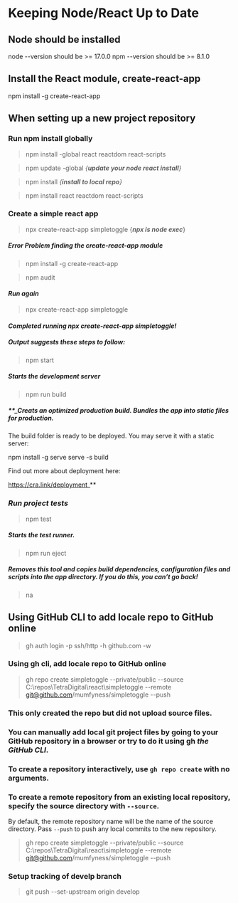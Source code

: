 # Keeping Node/React Up to Date

## Node should be installed

node --version should be >= 17.0.0
npm --version should be >= 8.1.0

## Install the React module, create-react-app

npm install -g create-react-app

## When setting up a new project repository 
### **Run npm install globally**
>npm install -global react reactdom react-scripts

>npm update -global  _{**update your node react install**}_

>npm install _{**install to local repo**}_

>npm install react reactdom react-scripts

### **Create a simple react app**
>npx create-react-app simpletoggle {**_npx is node exec_**}
##### ***Error*** Problem finding the create-react-app module
> npm install -g create-react-app

> npm audit
#### ***Run again***
>npx create-react-app simpletoggle

#### **_Completed running npx create-react-app simpletoggle!_**

##### _Output suggests these steps to follow:_

>  npm start

##### **_Starts the development server_**

> npm run build

##### **_Creats an optimized production build. Bundles the app into static files for production.
The build folder is ready to be deployed.
You may serve it with a static server:

  npm install -g serve
  serve -s build

Find out more about deployment here:

  https://cra.link/deployment_**

### **_Run project tests_**

>  npm test

##### **_Starts the test runner._**

> npm run eject

##### **_Removes this tool and copies build dependencies, configuration files and scripts into the app directory. If you do this, you can’t go back!_**

> na

## **Using GitHub CLI to add locale repo to GitHub online**
> gh auth login -p ssh/http -h github.com -w

### **Using gh cli, add locale repo to GitHub online**

> gh repo create simpletoggle --private/public --source C:\repos\TetraDigital\react\simpletoggle --remote git@github.com/mumfyness/simpletoggle --push

### **This only created the repo but did not upload source files.** 

### You can manually add local git project files by going to your GitHub repository in a browser or try to do it using gh **_the GitHub CLI_**.

### To create a repository interactively, use `gh repo create` with no arguments.

### To create a remote repository from an existing local repository, specify the source directory with `--source`.
By default, the remote repository name will be the name of the source directory.
Pass `--push` to push any local commits to the new repository.

> gh repo create simpletoggle --private/public --source C:\repos\TetraDigital\react\simpletoggle --remote git@github.com/mumfyness/simpletoggle --push

### Setup tracking of develp branch

> git push --set-upstream origin develop
